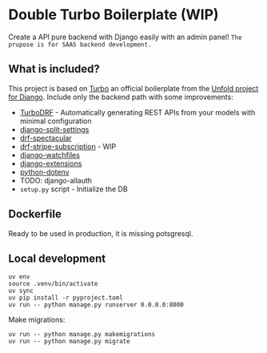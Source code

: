 # Double Turbo Boilerplate (WIP)

Create a API pure backend with Django easily with an admin panel!
``The prupose is for SAAS backend development.``

## What is included?

This project is based on [Turbo](https://github.com/unfoldadmin/turbo) an official boilerplate from the [Unfold project for Django](https://unfoldadmin.com/).
Include only the backend path with some improvements:

* [TurboDRF](https://github.com/alexandercollins/turbodrf) - Automatically generating REST APIs from your models with minimal configuration
* [django-split-settings](https://pypi.org/project/django-split-settings/)
* [drf-spectacular](https://pypi.org/project/drf-spectacular/)
* [drf-stripe-subscription](https://github.com/oscarychen/drf-stripe-subscription) - WIP
* [django-watchfiles](https://pypi.org/project/django-watchfiles/)
* [django-extensions](https://pypi.org/project/django-extensions/)
* [python-dotenv](https://pypi.org/project/python-dotenv/)
* TODO: django-allauth
* `setup.py` script - Initialize the DB

## Dockerfile

Ready to be used in production, it is missing potsgresql.

## Local development

```
uv env
source .venv/bin/activate
uv sync
uv pip install -r pyproject.toml
uv run -- python manage.py runserver 0.0.0.0:8000
```

Make migrations:
```
uv run -- python manage.py makemigrations
uv run -- python manage.py migrate
```
